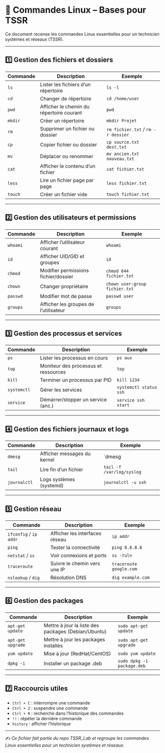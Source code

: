 # 🐧 Commandes Linux – Bases pour TSSR

Ce document recense les commandes Linux essentielles pour un technicien systèmes et réseaux (TSSR).

---

## 1️⃣ Gestion des fichiers et dossiers

| Commande | Description | Exemple |
|----------|-------------|---------|
| `ls` | Lister les fichiers d’un répertoire | `ls -l` |
| `cd` | Changer de répertoire | `cd /home/user` |
| `pwd` | Afficher le chemin du répertoire courant | `pwd` |
| `mkdir` | Créer un répertoire | `mkdir Projet` |
| `rm` | Supprimer un fichier ou dossier | `rm fichier.txt` / `rm -r dossier` |
| `cp` | Copier fichier ou dossier | `cp source.txt dest.txt` |
| `mv` | Déplacer ou renommer | `mv ancien.txt nouveau.txt` |
| `cat` | Afficher le contenu d’un fichier | `cat fichier.txt` |
| `less` | Lire un fichier page par page | `less fichier.txt` |
| `touch` | Créer un fichier vide | `touch fichier.txt` |

---

## 2️⃣ Gestion des utilisateurs et permissions

| Commande | Description | Exemple |
|----------|-------------|---------|
| `whoami` | Afficher l’utilisateur courant | `whoami` |
| `id` | Afficher UID/GID et groupes | `id` |
| `chmod` | Modifier permissions fichier/dossier | `chmod 644 fichier.txt` |
| `chown` | Changer propriétaire | `chown user:group fichier.txt` |
| `passwd` | Modifier mot de passe | `passwd user` |
| `groups` | Afficher les groupes de l’utilisateur | `groups` |

---

## 3️⃣ Gestion des processus et services

| Commande | Description | Exemple |
|----------|-------------|---------|
| `ps` | Lister les processus en cours | `ps aux` |
| `top` | Moniteur des processus et ressources | `top` |
| `kill` | Terminer un processus par PID | `kill 1234` |
| `systemctl` | Gérer les services | `systemctl status ssh` |
| `service` | Démarrer/stopper un service (anc.) | `service ssh start` |

---

## 4️⃣ Gestion des fichiers journaux et logs

| Commande | Description | Exemple |
|----------|-------------|---------|
| `dmesg` | Afficher messages du kernel | `dmesg | less` |
| `tail` | Lire fin d’un fichier | `tail -f /var/log/syslog` |
| `journalctl` | Logs systèmes (systemd) | `journalctl -u ssh` |

---

## 5️⃣ Gestion réseau

| Commande | Description | Exemple |
|----------|-------------|---------|
| `ifconfig` / `ip addr` | Afficher les interfaces réseau | `ip addr` |
| `ping` | Tester la connectivité | `ping 8.8.8.8` |
| `netstat` / `ss` | Voir connexions et ports | `ss -tuln` |
| `traceroute` | Suivre le chemin vers une IP | `traceroute google.com` |
| `nslookup` / `dig` | Résolution DNS | `dig example.com` |

---

## 6️⃣ Gestion des packages

| Commande | Description | Exemple |
|----------|-------------|---------|
| `apt-get update` | Mettre à jour la liste des packages (Debian/Ubuntu) | `sudo apt-get update` |
| `apt-get upgrade` | Mettre à jour les packages installés | `sudo apt-get upgrade` |
| `yum update` | Mise à jour (RedHat/CentOS) | `sudo yum update` |
| `dpkg -i` | Installer un package .deb | `sudo dpkg -i package.deb` |

---

## 7️⃣ Raccourcis utiles

- `Ctrl + C` : interrompre une commande  
- `Ctrl + Z` : suspendre une commande  
- `Ctrl + R` : recherche dans l’historique des commandes  
- `!!` : répéter la dernière commande  
- `history` : afficher l’historique  

---

✍️ *Ce fichier fait partie du repo TSSR_Lab et regroupe les commandes Linux essentielles pour un technicien systèmes et réseaux.*
